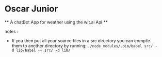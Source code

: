 # Oscar Junior
** A chatBot App for weather using the wit.ai Api **


notes :
 - If you then put all your source files in a src directory you can compile them to another directory by running:
    `./node_modules/.bin/babel src/ -d lib/babel -- src/ -d lib/`
